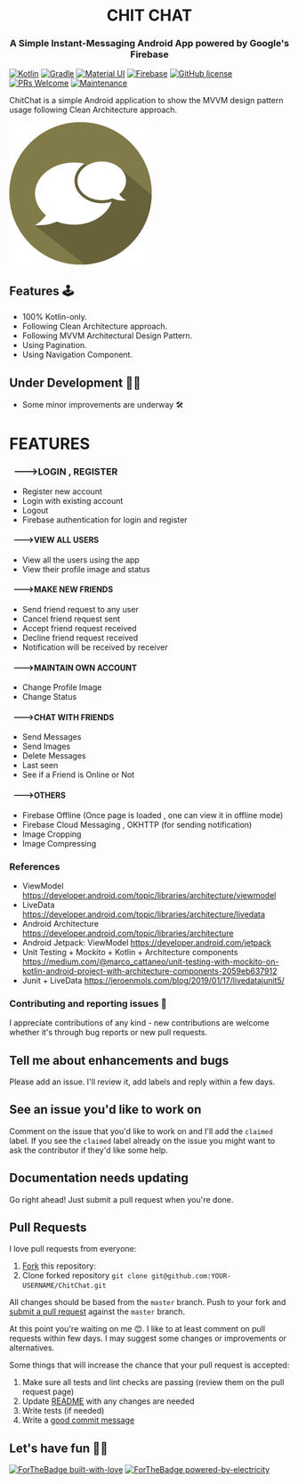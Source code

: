 # <h1 align = "center">CHIT CHAT</h1>

### <h3 align= "center">A Simple Instant-Messaging Android App powered by Google's Firebase</h1>

[![Kotlin](https://img.shields.io/badge/kotlin-1.4.21-blue.svg)](http://kotlinlang.org)
[![Gradle](https://img.shields.io/badge/gradle-6.7.1-%2366DCB8.svg)](https://developer.android.com/studio/releases/gradle-plugin)
[![Material UI](https://img.shields.io/badge/material%20ui%20-%230081CB.svg?&style=for-the-badge&logo=material-ui&logoColor=white)](https://material.io/develop)
[![Firebase](https://img.shields.io/badge/firebase%20-%23039BE5.svg?&style=for-the-badge&logo=firebase)](https://firebase.google.com/products-build)
[![GitHub license](https://img.shields.io/badge/license-Apache%20License%202.0-blue.svg?style=flat)](https://github.com/GypsyTheDj/ChitChat/blob/master/LICENSE.txt)
[![PRs Welcome](https://img.shields.io/badge/PRs-welcome-brightgreen.svg?style=flat-square)](https://github.com/GypsyTheDj/ChitChat/pulls)
[![Maintenance](https://img.shields.io/badge/Maintained%3F-yes-green.svg)](https://github.com/GypsyTheDj/ChitChat)

ChitChat is a simple Android application to show the MVVM design pattern usage following Clean Architecture approach.

<img src="https://github.com/GypsyTheDj/ChitChat/blob/master/app/src/main/res/drawable/chat_icon.png">

## Features 🕹

- 100% Kotlin-only.
- Following Clean Architecture approach.
- Following MVVM Architectural Design Pattern.
- Using Pagination.
- Using Navigation Component.

## Under Development 🧰🚧

- Some minor improvements are underway 🛠

#

#

# FEATURES

### &nbsp;  --->LOGIN , REGISTER

* Register new account
* Login with existing account
* Logout
* Firebase authentication for login and register

#### &nbsp; --->VIEW ALL USERS

* View all the users using the app
* View their profile image and status

#### &nbsp; --->MAKE NEW FRIENDS

* Send friend request to any user
* Cancel friend request sent
* Accept friend request received
* Decline friend request received
* Notification will be received by receiver

#### &nbsp; --->MAINTAIN OWN ACCOUNT

* Change Profile Image
* Change Status

#### &nbsp; --->CHAT WITH FRIENDS

* Send Messages
* Send Images
* Delete Messages
* Last seen
* See if a Friend is Online or Not

#### &nbsp; --->OTHERS

* Firebase Offline (Once page is loaded , one can view it in offline mode)
* Firebase Cloud Messaging , OKHTTP (for sending notification)
* Image Cropping
* Image Compressing

### References

- ViewModel <https://developer.android.com/topic/libraries/architecture/viewmodel>
- LiveData <https://developer.android.com/topic/libraries/architecture/livedata>
- Android Architecture <https://developer.android.com/topic/libraries/architecture>
- Android Jetpack: ViewModel <https://developer.android.com/jetpack>
- Unit Testing + Mockito + Kotlin + Architecture components <https://medium.com/@marco_cattaneo/unit-testing-with-mockito-on-kotlin-android-project-with-architecture-components-2059eb637912>
- Junit + LiveData <https://jeroenmols.com/blog/2019/01/17/livedatajunit5/>

### Contributing and reporting issues 🤝

I appreciate contributions of any kind - new contributions
are welcome whether it's through bug reports or new pull requests.

## Tell me about enhancements and bugs

Please add an issue. I'll review it, add labels and reply within a few days.

## See an issue you'd like to work on

Comment on the issue that you'd like to work on and I'll add the
`claimed` label.  If you see the `claimed` label already on the issue you
might want to ask the contributor if they'd like some help.

## Documentation needs updating

Go right ahead! Just submit a pull request when you're done.

## Pull Requests

I love pull requests from everyone:

1. [Fork](https://help.github.com/en/enterprise/2.13/user/articles/fork-a-repo) this repository:
1. Clone forked repository `git clone git@github.com:YOUR-USERNAME/ChitChat.git`

All changes should be based from the `master` branch. Push to your fork and [submit a pull request](https://github.com/GypsyTheDj/ChitChat/pulls) against the `master` branch.

At this point you're waiting on me 😊. I like to at least comment on pull requests
within few days. I may suggest some changes or improvements or alternatives.

Some things that will increase the chance that your pull request is accepted:

1. Make sure all tests and lint checks are passing (review them on the pull request page)
1. Update [README](README.md) with any changes are needed
1. Write tests (if needed)
1. Write a [good commit message](https://chris.beams.io/posts/git-commit/)

## Let's have fun 🥳🥑

[![ForTheBadge built-with-love](http://ForTheBadge.com/images/badges/built-with-love.svg)](https://github.com/GypsyTheDj/ChitChat)
[![ForTheBadge powered-by-electricity](http://ForTheBadge.com/images/badges/powered-by-electricity.svg)](http://ForTheBadge.com)
